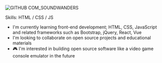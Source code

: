 ![GITHUB COM_SOUNDWANDERS](https://user-images.githubusercontent.com/69735204/113228930-f8e35e00-9263-11eb-9dea-798ec2cf0ee3.png)



Skills: HTML / CSS / JS

- I'm currently learning front-end development; HTML, CSS, JavaScript and related frameworks such as Bootstrap, jQuery, React, Vue
- I'm looking to collaborate on open source projects and educational materials
- 🎮 I'm interested in building open source software like a video game console emulator in the future

